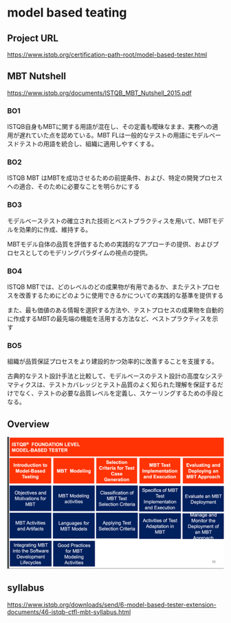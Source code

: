 # model based teating

## Project URL
https://www.istqb.org/certification-path-root/model-based-tester.html

## MBT Nutshell
https://www.istqb.org/documents/ISTQB_MBT_Nutshell_2015.pdf

### BO1

ISTQB自身もMBTに関する用語が混在し、その定義も曖昧なまま、実務への適用が遅れていた点を認めている。MBT FLは一般的なテストの用語にモデルベースドテストの用語を統合し、組織に適用しやすくする。

### BO2

ISTQB MBT はMBTを成功させるための前提条件、および、特定の開発プロセスへの適合、そのために必要なことを明らかにする

### BO3

モデルベーステストの確立された技術とベストプラクティスを用いて、MBTモデルを効果的に作成、維持する。

MBTモデル自体の品質を評価するための実践的なアプローチの提供、およびプロセスとしてのモデリングパラダイムの視点の提供。

### BO4

ISTQB MBTでは、どのレベルのどの成果物が有用であるか、またテストプロセスを改善するためにどのように使用できるかについての実践的な基準を提供する

また、最も価値のある情報を選択する方法や、テストプロセスの成果物を自動的に作成するMBTの最先端の機能を活用する方法など、ベストプラクティスを示す

### BO5

組織が品質保証プロセスをより建設的かつ効率的に改善することを支援する。

古典的なテスト設計手法と比較して、モデルベースのテスト設計の高度なシステマティクスは、テストカバレッジとテスト品質のよく知られた理解を保証するだけでなく、テストの必要な品質レベルを定義し、スケーリングするための手段となる。

## Overview

![](2021-05-03-11-30-24.png)

## syllabus

https://www.istqb.org/downloads/send/6-model-based-tester-extension-documents/46-istqb-ctfl-mbt-syllabus.html